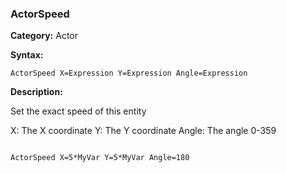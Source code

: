 ### ActorSpeed

**Category:**
Actor

**Syntax:**

```scorpionengine
ActorSpeed X=Expression Y=Expression Angle=Expression
```

**Description:**

Set the exact speed of this entity

X: The X coordinate
Y: The Y coordinate
Angle: The angle 0-359

```scorpionengine

ActorSpeed X=5*MyVar Y=5*MyVar Angle=180

```

